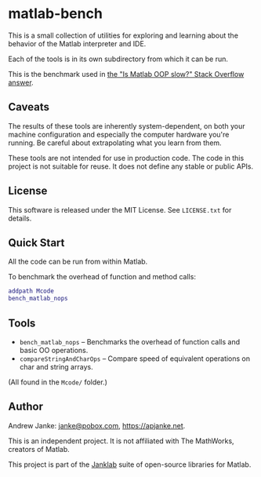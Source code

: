 # matlab-bench

This is a small collection of utilities for exploring and learning about the behavior of the Matlab interpreter and IDE.

Each of the tools is in its own subdirectory from which it can be run.

This is the benchmark used in [the "Is Matlab OOP slow?" Stack Overflow answer](https://stackoverflow.com/questions/1693429/is-matlab-oop-slow-or-am-i-doing-something-wrong#:~:text=The%20short%20answer%20is%3A%20yes,you%20can%20).

## Caveats

The results of these tools are inherently system-dependent, on both your machine configuration and especially the computer hardware you're running. Be careful about extrapolating what you learn from them.

These tools are not intended for use in production code. The code in this project is not suitable for reuse. It does not define any stable or public APIs.

## License

This software is released under the MIT License. See `LICENSE.txt` for details.

## Quick Start

All the code can be run from within Matlab.

To benchmark the overhead of function and method calls:

```matlab
addpath Mcode
bench_matlab_nops
```

## Tools

* `bench_matlab_nops` – Benchmarks the overhead of function calls and basic OO operations.
* `compareStringAndCharOps` – Compare speed of equivalent operations on char and string arrays.

(All found in the `Mcode/` folder.)

## Author

Andrew Janke: <janke@pobox.com>, <https://apjanke.net>.

This is an independent project. It is not affiliated with The MathWorks, creators of Matlab.

This project is part of the [Janklab](https://janklab.net/) suite of open-source libraries for Matlab.

